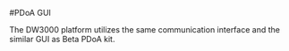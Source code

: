 #PDoA GUI 

The DW3000 platform utilizes the same communication interface and the similar GUI as Beta PDoA kit.
